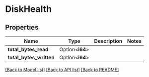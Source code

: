 # DiskHealth

## Properties

Name | Type | Description | Notes
------------ | ------------- | ------------- | -------------
**total_bytes_read** | Option<**i64**> |  | 
**total_bytes_written** | Option<**i64**> |  | 

[[Back to Model list]](../README.md#documentation-for-models) [[Back to API list]](../README.md#documentation-for-api-endpoints) [[Back to README]](../README.md)


